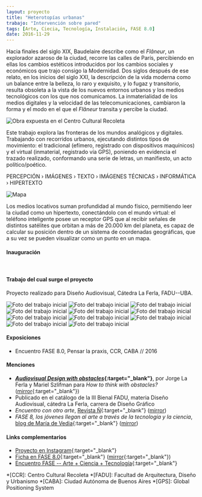 ```yaml
---
layout: proyecto
title: "Heterotopías urbanas"
trabajo: "Intervención sobre pared"
tags: [Arte, Ciecia, Tecnología, Instalación, FASE 8.0]
date: 2016-11-29
---
```


Hacia finales del siglo XIX, Baudelaire describe como el *Flâneur*, un explorador azaroso de la ciudad, recorre las calles de París, percibiendo en ellas los cambios estéticos introducidos por los cambios sociales y económicos que trajo consigo la Modernidad. Dos siglos después de ese relato, en los inicios del siglo XXI, la descripción de la vida moderna como un balance entre la belleza, lo raro y exquisito, y lo fugaz y transitorio, resulta obsoleta a la vista de los nuevos entornos urbanos y los medios tecnológicos con los que nos comunicamos. La inmaterialidad de los medios digitales y la velocidad de las telecomunicaciones, cambiaron la forma y el modo en el que el *Flâneur* transita y percibe la ciudad.  

<img src="{{ site.baseurl }}/img/2016_heterotopías-1.jpg" alt="Obra expuesta en el Centro Cultural Recoleta" />

Este trabajo explora las fronteras de los mundos analógicos y digitales. Trabajando con recorridos urbanos, ejecutando distintos tipos de movimiento: el tradicional (efímero, registrado con dispositivos maquínicos) y el virtual (inmaterial, registrado vía GPS), poniendo en evidencia el trazado realizado, conformando una serie de letras, un manifiesto, un acto político/poético.  

PERCEPCIÓN  ›  IMÁGENES  ›  TEXTO  ›  IMÁGENES TÉCNICAS  ›  INFORMÁTICA  ›  HIPERTEXTO

<img src="{{ site.baseurl }}/img/2016_heterotopías-mapa.png" alt="Mapa" />

Los medios locativos suman profundidad al mundo físico, permitiendo leer la ciudad como un hipertexto, conectándolo con el mundo virtual: el teléfono inteligente posee un receptor GPS que al recibir señales de distintos satélites que orbitan a más de 20.000 km del planeta, es capaz de calcular su posición dentro de un sistema de coordenadas geográficas, que a su vez se pueden visualizar como un punto en un mapa.  

#### Inauguración

<div class="fotorama" data-fit="cover">
	<img src="{{ site.baseurl }}/img/2016_heterotopías-3.jpg" alt="" />
	<img src="{{ site.baseurl }}/img/2016_heterotopías-4.jpg" alt="" />
	<img src="{{ site.baseurl }}/img/2016_heterotopías-5.jpg" alt="" />
	<img src="{{ site.baseurl }}/img/2016_heterotopías-6.jpg" alt="" />
	<img src="{{ site.baseurl }}/img/2016_heterotopías-7.jpg" alt="" />
</div>

#### Trabajo del cual surge el proyecto
Proyecto realizado para Diseño Audiovisual, Cátedra La Ferla, FADU--UBA.

<div class="fotorama">
	<img src="{{ site.baseurl }}/img/2016_heterotopías-proceso-02.jpg" alt="Foto del trabajo inicial" />
	<img src="{{ site.baseurl }}/img/2016_heterotopías-proceso-03.jpg" alt="Foto del trabajo inicial" />
	<img src="{{ site.baseurl }}/img/2016_heterotopías-proceso-04.jpg" alt="Foto del trabajo inicial" />
	<img src="{{ site.baseurl }}/img/2016_heterotopías-proceso-05.jpg" alt="Foto del trabajo inicial" />
	<img src="{{ site.baseurl }}/img/2016_heterotopías-proceso-06.jpg" alt="Foto del trabajo inicial" />
	<img src="{{ site.baseurl }}/img/2016_heterotopías-proceso-08.jpg" alt="Foto del trabajo inicial" />
	<img src="{{ site.baseurl }}/img/2016_heterotopías-proceso-09.jpg" alt="Foto del trabajo inicial" />
	<img src="{{ site.baseurl }}/img/2016_heterotopías-proceso-10.jpg" alt="Foto del trabajo inicial" />
	<img src="{{ site.baseurl }}/img/2016_heterotopías-proceso-11.jpg" alt="Foto del trabajo inicial" />
	<img src="{{ site.baseurl }}/img/2016_heterotopías-proceso-12.jpg" alt="Foto del trabajo inicial" />
	<img src="{{ site.baseurl }}/img/2016_heterotopías-proceso-13.jpg" alt="Foto del trabajo inicial" />
</div>

#### Exposiciones
- Encuentro FASE 8.0, Pensar la praxis, CCR, CABA // 2016

#### Menciones
- **[*Audiovisual Design with obstacles*](http://htwo.org/2017/08/15/laferla-szlifman/){:target="_blank"}**, por Jorge La Ferla y Mariel Szlifman para *How to think with obstacles?* ([mirror](https://web.archive.org/web/20180105203413/http://htwo.org/2017/08/15/laferla-szlifman/){:target="_blank"})
- Publicado en el catálogo de la III Bienal FADU, materia Diseño Audiovisual, cátedra La Ferla, carrera de Diseño Gráfico
- *Encuentro con otro arte*, [Revista Ñ](http://www.clarin.com/arte/encuentro-arte_0_Hy-PlNkSg.html){:target="_blank"} ([mirror](https://web.archive.org/web/20170904011746/https://www.clarin.com/arte/encuentro-arte_0_Hy-PlNkSg.html))
- *FASE 8, los jóvenes llegan al arte a través de la tecnología y la ciencia*, [blog de María de Vedia](http://blog.mariadevedia.net/fase-8-los-jovenes-llegan-al-arte-traves-la-tecnologia-la-ciencia/){:target="_blank"} ([mirror](https://web.archive.org/web/20170904011915/http://blog.mariadevedia.net/fase-8-los-jovenes-llegan-al-arte-traves-la-tecnologia-la-ciencia/))

#### Links complementarios
- [Proyecto en Instagram](https://www.instagram.com/heterotopias.urbanas/){:target="_blank"}
- [Ficha en FASE 8.0](http://encuentrofase.com.ar/node/97){:target="_blank"} ([mirror](https://web.archive.org/web/20161220010941/http://encuentrofase.com.ar/node/97){:target="_blank"})
- [Encuentro FASE -- Arte + Ciencia + Tecnología](http://encuentrofase.com.ar){:target="_blank"}

*[CCR]: Centro Cultural Recoleta
*[FADU]: Facultad de Arquitectura, Diseño y Urbanismo
*[CABA]: Ciudad Autónoma de Buenos Aires
*[GPS]: Global Positioning System
